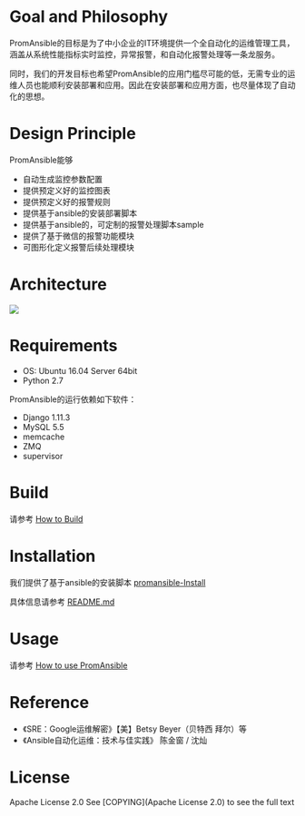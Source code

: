 # Goal and Philosophy
PromAnsible的目标是为了中小企业的IT环境提供一个全自动化的运维管理工具，涵盖从系统性能指标实时监控，异常报警，和自动化报警处理等一条龙服务。

同时，我们的开发目标也希望PromAnsible的应用门槛尽可能的低，无需专业的运维人员也能顺利安装部署和应用。因此在安装部署和应用方面，也尽量体现了自动化的思想。

# Design Principle
PromAnsible能够
- 自动生成监控参数配置
- 提供预定义好的监控图表
- 提供预定义好的报警规则
- 提供基于ansible的安装部署脚本
- 提供基于ansible的，可定制的报警处理脚本sample
- 提供了基于微信的报警功能模块
- 可图形化定义报警后续处理模块

# Architecture
![](https://s9.postimg.org/drk12sav3/Arch-_Prom_Ansible.png)

# Requirements
- OS: Ubuntu 16.04 Server 64bit
- Python 2.7

PromAnsible的运行依赖如下软件：
- Django 1.11.3
- MySQL 5.5
- memcache
- ZMQ
- supervisor

# Build 
请参考 [How to Build](https://github.com/cloudfirst/PromAnsible/wiki/How-to-Build)

# Installation
我们提供了基于ansible的安装脚本 [promansible-Install](https://github.com/cloudfirst/promansible-Install)

具体信息请参考 [README.md](https://github.com/cloudfirst/promansible-Install/blob/master/README.md)

# Usage
请参考 [How to use PromAnsible](https://github.com/cloudfirst/PromAnsible/wiki/How-to-use-PromAnsible)

# Reference
- 《SRE：Google运维解密》【美】Betsy Beyer（贝特西 拜尔）等
- 《Ansible自动化运维：技术与佳实践》  陈金窗 / 沈灿 


# License
Apache License 2.0
See [COPYING](Apache License 2.0) to see the full text

